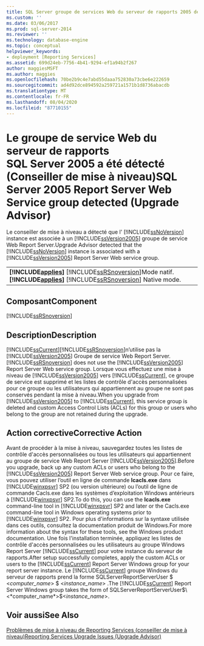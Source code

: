 ```yaml
---
title: SQL Server groupe de services Web du serveur de rapports 2005 détecté (conseiller de mise à niveau) | Microsoft Docs
ms.custom: ''
ms.date: 03/06/2017
ms.prod: sql-server-2014
ms.reviewer: ''
ms.technology: database-engine
ms.topic: conceptual
helpviewer_keywords:
- deployment [Reporting Services]
ms.assetid: 699d24eb-7756-4b41-9294-ef1a94b2f267
author: maggiesMSFT
ms.author: maggies
ms.openlocfilehash: 70be2b9c4e7abd55daaa752830a73cbe6e222659
ms.sourcegitcommit: ad4d92dce894592a259721a1571b1d8736abacdb
ms.translationtype: MT
ms.contentlocale: fr-FR
ms.lasthandoff: 08/04/2020
ms.locfileid: "87710155"
---
```

# <a name="sql-server-2005-report-server-web-service-group-detected-upgrade-advisor"></a><span data-ttu-id="80d74-102">Le groupe de service Web du serveur de rapports SQL Server 2005 a été détecté (Conseiller de mise à niveau)</span><span class="sxs-lookup"><span data-stu-id="80d74-102">SQL Server 2005 Report Server Web Service group detected (Upgrade Advisor)</span></span>
  <span data-ttu-id="80d74-103">Le conseiller de mise à niveau a détecté que l' [!INCLUDE[ssNoVersion](../../includes/ssnoversion-md.md)] instance est associée à un [!INCLUDE[ssVersion2005](../../includes/ssversion2005-md.md)] groupe de service Web Report Server.</span><span class="sxs-lookup"><span data-stu-id="80d74-103">Upgrade Advisor detected that the [!INCLUDE[ssNoVersion](../../includes/ssnoversion-md.md)] instance is associated with a [!INCLUDE[ssVersion2005](../../includes/ssversion2005-md.md)] Report Server Web service group.</span></span>  
  
||  
|-|  
|<span data-ttu-id="80d74-104">**[!INCLUDE[applies](../../includes/applies-md.md)]**  [!INCLUDE[ssRSnoversion](../../includes/ssrsnoversion-md.md)]Mode natif.</span><span class="sxs-lookup"><span data-stu-id="80d74-104">**[!INCLUDE[applies](../../includes/applies-md.md)]**  [!INCLUDE[ssRSnoversion](../../includes/ssrsnoversion-md.md)] Native mode.</span></span>|  
  
## <a name="component"></a><span data-ttu-id="80d74-105">Composant</span><span class="sxs-lookup"><span data-stu-id="80d74-105">Component</span></span>  
 [!INCLUDE[ssRSnoversion](../../includes/ssrsnoversion-md.md)]  
  
## <a name="description"></a><span data-ttu-id="80d74-106">Description</span><span class="sxs-lookup"><span data-stu-id="80d74-106">Description</span></span>  
 [!INCLUDE[ssCurrent](../../includes/sscurrent-md.md)]<span data-ttu-id="80d74-107">[!INCLUDE[ssRSnoversion](../../includes/ssrsnoversion-md.md)]n’utilise pas la [!INCLUDE[ssVersion2005](../../includes/ssversion2005-md.md)] Groupe de service Web Report Server.</span><span class="sxs-lookup"><span data-stu-id="80d74-107">[!INCLUDE[ssRSnoversion](../../includes/ssrsnoversion-md.md)] does not use the [!INCLUDE[ssVersion2005](../../includes/ssversion2005-md.md)] Report Server Web service group.</span></span> <span data-ttu-id="80d74-108">Lorsque vous effectuez une mise à niveau de [!INCLUDE[ssVersion2005](../../includes/ssversion2005-md.md)] vers [!INCLUDE[ssCurrent](../../includes/sscurrent-md.md)], ce groupe de service est supprimé et les listes de contrôle d'accès personnalisées pour ce groupe ou les utilisateurs qui appartiennent au groupe ne sont pas conservés pendant la mise à niveau.</span><span class="sxs-lookup"><span data-stu-id="80d74-108">When you upgrade from [!INCLUDE[ssVersion2005](../../includes/ssversion2005-md.md)] to [!INCLUDE[ssCurrent](../../includes/sscurrent-md.md)], this service group is deleted and custom Access Control Lists (ACLs) for this group or users who belong to the group are not retained during the upgrade.</span></span>  
  
## <a name="corrective-action"></a><span data-ttu-id="80d74-109">Action corrective</span><span class="sxs-lookup"><span data-stu-id="80d74-109">Corrective Action</span></span>  
 <span data-ttu-id="80d74-110">Avant de procéder à la mise à niveau, sauvegardez toutes les listes de contrôle d'accès personnalisées ou tous les utilisateurs qui appartiennent au groupe de service Web Report Server [!INCLUDE[ssVersion2005](../../includes/ssversion2005-md.md)].</span><span class="sxs-lookup"><span data-stu-id="80d74-110">Before you upgrade, back up any custom ACLs or users who belong to the [!INCLUDE[ssVersion2005](../../includes/ssversion2005-md.md)] Report Server Web service group.</span></span> <span data-ttu-id="80d74-111">Pour ce faire, vous pouvez utiliser l’outil en ligne de commande **Icacls.exe** dans [!INCLUDE[winxpsvr](../../includes/winxpsvr-md.md)] SP2 (ou version ultérieure) ou l’outil de ligne de commande Cacls.exe dans les systèmes d’exploitation Windows antérieurs à [!INCLUDE[winxpsvr](../../includes/winxpsvr-md.md)] SP2.</span><span class="sxs-lookup"><span data-stu-id="80d74-111">To do this, you can use the **Icacls.exe** command-line tool in [!INCLUDE[winxpsvr](../../includes/winxpsvr-md.md)] SP2 and later or the Cacls.exe command-line tool in Windows operating systems prior to [!INCLUDE[winxpsvr](../../includes/winxpsvr-md.md)] SP2.</span></span> <span data-ttu-id="80d74-112">Pour plus d'informations sur la syntaxe utilisée dans ces outils, consultez la documentation produit de Windows.</span><span class="sxs-lookup"><span data-stu-id="80d74-112">For more information about the syntax for these tools, see the Windows product documentation.</span></span> <span data-ttu-id="80d74-113">Une fois l'installation terminée, appliquez les listes de contrôle d'accès personnalisées ou les utilisateurs au groupe Windows Report Server [!INCLUDE[ssCurrent](../../includes/sscurrent-md.md)] pour votre instance du serveur de rapports.</span><span class="sxs-lookup"><span data-stu-id="80d74-113">After setup successfully completes, apply the custom ACLs or users to the [!INCLUDE[ssCurrent](../../includes/sscurrent-md.md)] Report Server Windows group for your report server instance.</span></span> <span data-ttu-id="80d74-114">Le [!INCLUDE[ssCurrent](../../includes/sscurrent-md.md)] groupe Windows du serveur de rapports prend la forme SQLServerReportServerUser $ \<*computer_name*> $ \<*instance_name*> .</span><span class="sxs-lookup"><span data-stu-id="80d74-114">The [!INCLUDE[ssCurrent](../../includes/sscurrent-md.md)] Report Server Windows group takes the form of SQLServerReportServerUser$\<*computer_name*>$\<*instance_name*>.</span></span>  
  
## <a name="see-also"></a><span data-ttu-id="80d74-115">Voir aussi</span><span class="sxs-lookup"><span data-stu-id="80d74-115">See Also</span></span>  
 [<span data-ttu-id="80d74-116">Problèmes de mise à niveau de Reporting Services &#40;conseiller de mise à niveau&#41;</span><span class="sxs-lookup"><span data-stu-id="80d74-116">Reporting Services Upgrade Issues &#40;Upgrade Advisor&#41;</span></span>](../../../2014/sql-server/install/reporting-services-upgrade-issues-upgrade-advisor.md)  
  
  
